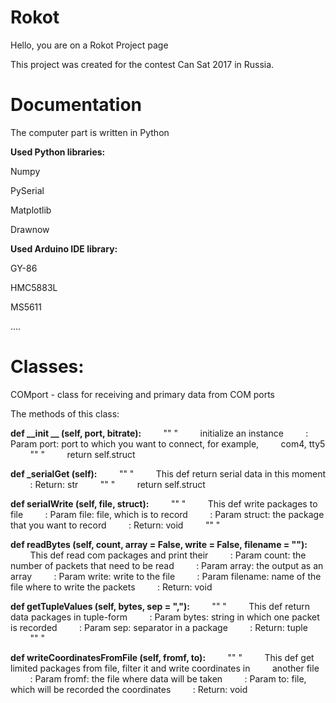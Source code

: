 <h1>Rokot</h1>

Hello, you are on a Rokot Project page

This project was created for the contest Can Sat 2017 in Russia.

<h1>Documentation</h1>

The computer part is written in Python

<b>Used Python libraries:</b>

Numpy

PySerial

Matplotlib

Drawnow

<b>Used Arduino IDE library:</b>

GY-86

HMC5883L

MS5611

....

<h1>Classes:</h1>

COMport - class for receiving and primary data from COM ports

The methods of this class:

<b>def __init __ (self, port, bitrate):</b>
        "" "
        initialize an instance
        : Param port: port to which you want to connect, for example,
        com4, tty5
        "" "
        return self.struct
        
<b>def _serialGet (self):</b>
        "" "
        This def return serial data in this moment
        : Return: str
        "" "
        return self.struct

<b>def serialWrite (self, file, struct):</b>
        "" "
        This def write packages to file
        : Param file: file, which is to record
        : Param struct: the package that you want to record
        : Return: void
        "" "
        
<b>def readBytes (self, count, array = False, write = False, filename = ""):</b>
        This def read com packages and print their
        : Param count: the number of packets that need to be read
        : Param array: the output as an array
        : Param write: write to the file
        : Param filename: name of the file where to write the packets
        : Return: void
        
<b>def getTupleValues (self, bytes, sep = ","):</b>
        "" "
        This def return data packages in tuple-form
        : Param bytes: string in which one packet is recorded
        : Param sep: separator in a package
        : Return: tuple
        "" "
        
<b>def writeCoordinatesFromFile (self, fromf, to):</b>
        "" "
        This def get limited packages from file, filter it and write coordinates in
        another file
        : Param fromf: the file where data will be taken
        : Param to: file, which will be recorded the coordinates
        : Return: void
